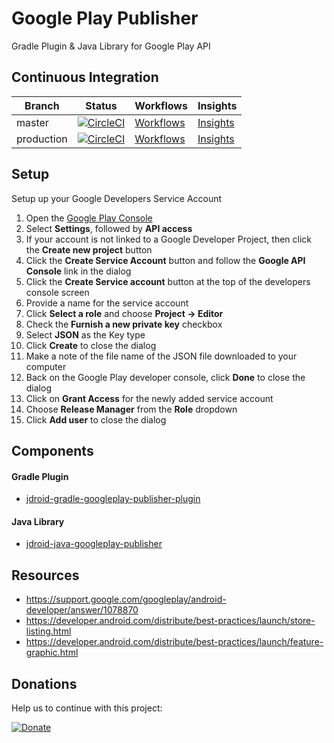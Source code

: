 # Google Play Publisher
Gradle Plugin & Java Library for Google Play API

## Continuous Integration
|Branch|Status|Workflows|Insights|
| ------------- | ------------- | ------------- | ------------- |
|master|[![CircleCI](https://circleci.com/gh/maxirosson/jdroid-googleplay-publisher/tree/master.svg?style=svg)](https://circleci.com/gh/maxirosson/jdroid-googleplay-publisher/tree/master)|[Workflows](https://circleci.com/gh/maxirosson/workflows/jdroid-googleplay-publisher/tree/master)|[Insights](https://circleci.com/build-insights/gh/maxirosson/jdroid-googleplay-publisher/master)|
|production|[![CircleCI](https://circleci.com/gh/maxirosson/jdroid-googleplay-publisher/tree/production.svg?style=svg)](https://circleci.com/gh/maxirosson/jdroid-googleplay-publisher/tree/production)|[Workflows](https://circleci.com/gh/maxirosson/workflows/jdroid-googleplay-publisher/tree/production)|[Insights](https://circleci.com/build-insights/gh/maxirosson/jdroid-googleplay-publisher/production)|

## Setup

Setup up your Google Developers Service Account

1. Open the [Google Play Console](https://play.google.com/apps/publish/)
1. Select **Settings**, followed by **API access**
1. If your account is not linked to a Google Developer Project, then click the **Create new project** button
1. Click the **Create Service Account** button and follow the **Google API Console** link in the dialog
1. Click the **Create Service account** button at the top of the developers console screen
1. Provide a name for the service account
1. Click **Select a role** and choose **Project -> Editor**
1. Check the **Furnish a new private key** checkbox
1. Select **JSON** as the Key type
1. Click **Create** to close the dialog
1. Make a note of the file name of the JSON file downloaded to your computer
1. Back on the Google Play developer console, click **Done** to close the dialog
1. Click on **Grant Access** for the newly added service account
1. Choose **Release Manager** from the **Role** dropdown
1. Click **Add user** to close the dialog

## Components

#### Gradle Plugin
* [jdroid-gradle-googleplay-publisher-plugin](/jdroid-gradle-googleplay-publisher-plugin)

#### Java Library
* [jdroid-java-googleplay-publisher](/jdroid-java-googleplay-publisher)

## Resources

* https://support.google.com/googleplay/android-developer/answer/1078870
* https://developer.android.com/distribute/best-practices/launch/store-listing.html
* https://developer.android.com/distribute/best-practices/launch/feature-graphic.html

## Donations
Help us to continue with this project:

[![Donate](https://www.paypalobjects.com/en_US/i/btn/btn_donate_LG.gif)](https://www.paypal.com/cgi-bin/webscr?cmd=_s-xclick&hosted_button_id=2UEBTRTSCYA9L)
